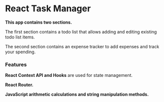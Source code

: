 # React Task Manager

**This app contains two sections.**

The first section contains a todo list that allows adding and editing existing todo list items.

The second section contains an expense tracker to add expenses and track your spending.

### Features

**React Context API and Hooks** are used for state management.

**React Router.**

**JavaScript  arithmetic calculations and string manipulation methods.**
